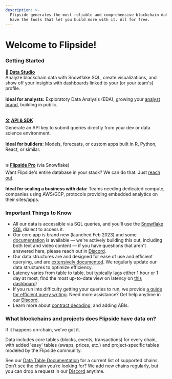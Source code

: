 ```yaml
---
description: >-
  Flipside generates the most reliable and comprehensive blockchain data. And we
  have the tools that let you build more with it. All for free.
---
```


# Welcome to Flipside!

### Getting Started

🌲 [**Data Studio**](https://flipsidecrypto.xyz/)\
Analyze blockchain data with Snowflake SQL, create visualizations, and show off your insights with dashboards linked to your (or your team's) profile. \
\
**Ideal for analysts:** Exploratory Data Analysis (EDA), growing your [analyst brand](https://flipsidecrypto.xyz/discover/analysts), building in public.

\
[🛠️](https://emojipedia.org/hammer-and-wrench) [**API & SDK**](https://flipsidecrypto.xyz/settings/api)\
Generate an API key to submit queries directly from your dev or data science environment.\
\
**Ideal for builders:** Models, forecasts, or custom apps built in R, Python, React, or similar.

\
❄️ [**Flipside Pro**](https://data.flipsidecrypto.com) (via Snowflake)\
Want Flipside's entire database in your stack? We can do that. Just [reach out](https://data.flipsidecrypto.xyz/).\
\
**Ideal for scaling a business with data:** Teams needing dedicated compute, companies using AWS/GCP, protocols providing embedded analytics on their sites/apps.



### Important Things to Know

* All our data is accessible via SQL queries, and you'll use the [Snowflake SQL](products/data-studio-sql-analysts/query-editor/using-snowflake-sql.md) dialect to access it.
* Our core app is brand new (launched Feb 2023) and some [documentation](products/data-studio-sql-analysts/) is available — we're actively building this out, including both text and video content — if you have questions that aren't answered here, please reach out in [Discord](https://discord.gg/ZmU3jQuu6W).
* Our data structures are and designed for ease of use and efficient querying, and are [extensively documented](data/flipside-data/data-table-documentation.md). We regularly update our data structures to optimize efficiency.
* Latency varies from table to table, but typically lags either 1 hour or 1 day at most, find the most up-to-date view on latency on [this dashboard](https://flipsidecrypto.xyz/flipsidecrypto/flipside-data-latency-49ZITn)!
* If you run into difficulty getting your queries to run, we provide [a guide for efficient query writing](products/data-studio-sql-analysts/query-editor/writing-efficient-queries.md). Need more assistance? Get help anytime in our [Discord](https://discord.gg/ZmU3jQuu6W).
* Learn more about [contract decoding](data/contribute-to-our-data/contract-decoding-and-abis.md), and adding ABIs.



### What blockchains and projects does Flipside have data on?

If it happens on-chain, we've got it.&#x20;

Data includes core tables (blocks, events, transactions) for every chain, with added 'easy' tables (swaps, prices, etc.) and project-specific tables modeled by the Flipside community.

See our [Data Table Documentation](data/flipside-data/data-table-documentation.md) for a current list of supported chains. Don’t see the chain you’re looking for? We add new chains regularly, but you can drop a request in our [Discord](https://discord.gg/ZmU3jQuu6W) anytime.
